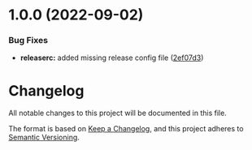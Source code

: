 # 1.0.0 (2022-09-02)


### Bug Fixes

* **releaserc:** added missing release config file ([2ef07d3](https://github.com/oparaskos/unity-scene-selector/commit/2ef07d37e6a5781ac91f7f3b5b3e49e9acbfa840))

# Changelog
All notable changes to this project will be documented in this file.

The format is based on [Keep a Changelog](https://keepachangelog.com/en/1.0.0/),
and this project adheres to [Semantic Versioning](https://semver.org/spec/v2.0.0.html).
